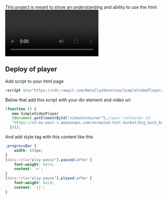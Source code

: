 This project is meant to show an understanding and ability to use the html <video> tag and
its API.
Natives controls are hidden
 A personalised progress bar is visible and update during playback
 A custom play/pause button(s) implemented and control the video
 Implementation with  javascript (document.querySelector..)
 Some units testing. (mocha)

## Deploy of player 

Add script to your html page
```html
<script src="https://cdn.rawgit.com/NatallyaSeverina/SimpleVideoPlayer/dc2ac31b/src/js/SimpleVideoPlayer.js"></script>
```

Below that add this script with your div element and video url

```javascript
(function () {
   new SimpleVideoPlayer
   (document.getElementById("videoContainer"),//your container id
   "https://s3-eu-west-1.amazonaws.com/onrewind-test-bucket/big_buck_bunny.mp4");// source of video
  })();
```

And add style tag with this content like this

```css
.progressBar {
	width: 650px;
}
[data-role="play-pause"].paused:after {
	font-weight: bold;
	content: '>';
}
[data-role="play-pause"].played:after {
	font-weight: bold;
	content: '||';
}
```
